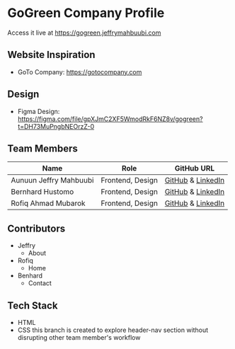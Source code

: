 # GoGreen Company Profile

Access it live at <https://gogreen.jeffrymahbuubi.com>

## Website Inspiration

- GoTo Company: <https://gotocompany.com>

## Design

- Figma Design: <https://figma.com/file/gpXJmC2XF5WmodRkF6NZ8v/gogreen?t=DH73MuPngbNEOrzZ-0>

## Team Members

| Name                   | Role             | GitHub URL                                                                                                   |
| ---------------------- | ---------------- | ------------------------------------------------------------------------------------------------------------ |
| Aunuun Jeffry Mahbuubi | Frontend, Design | [GitHub](https://github.com/jeffrymahbuubi) & [LinkedIn](https://github.com/jeffrymahbuubi)                  |
| Bernhard Hustomo       | Frontend, Design | [GitHub](https://github.com/MatchaBear) & [LinkedIn](https://www.linkedin.com/in/bernhardhustomo/)           |
| Rofiq Ahmad Mubarok    | Frontend, Design | [GitHub](https://github.com/rofiqahmad22) & [LinkedIn](https://www.linkedin.com/in/rofiq-ahmad-m-844576235/) |

## Contributors

- Jeffry
  - About
- Rofiq
  - Home
- Benhard
  - Contact

## Tech Stack

- HTML
- CSS
this branch is created to explore header-nav section without disrupting other team member's workflow

